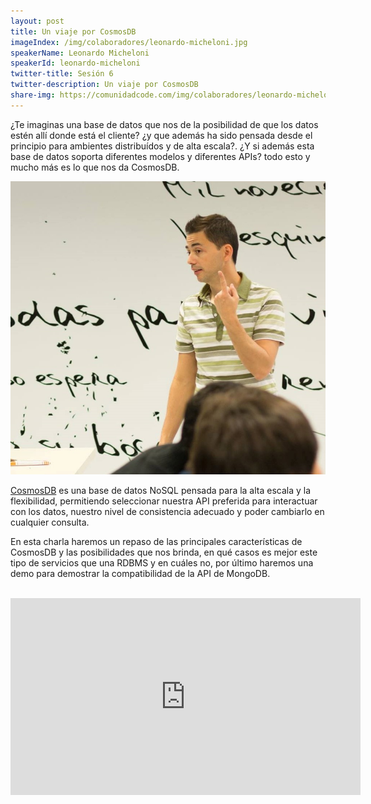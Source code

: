 ```yaml
---
layout: post
title: Un viaje por CosmosDB
imageIndex: /img/colaboradores/leonardo-micheloni.jpg
speakerName: Leonardo Micheloni
speakerId: leonardo-micheloni
twitter-title: Sesión 6
twitter-description: Un viaje por CosmosDB
share-img: https://comunidadcode.com/img/colaboradores/leonardo-micheloni.jpg
---
```


¿Te imaginas una base de datos que nos de la posibilidad de que los datos estén allí donde está el cliente? ¿y que además ha sido pensada desde el principio para ambientes distribuídos y de alta escala?. ¿Y si además esta base de datos soporta diferentes modelos y diferentes APIs? todo esto y mucho más es lo que nos da CosmosDB.

<div class="next-session-image">
<a href="../colaboradores/leonardo-micheloni"><img src="/img/colaboradores/leonardo-micheloni.jpg"></a>
</div>

[CosmosDB](https://azure.microsoft.com/es-es/services/cosmos-db/) es una base de datos NoSQL pensada para la alta escala y la flexibilidad, permitiendo seleccionar nuestra API preferida para interactuar con los datos, nuestro nivel de consistencia adecuado y poder cambiarlo en cualquier consulta.

En esta charla haremos un repaso de las principales características de CosmosDB y las posibilidades que nos brinda, en qué casos es mejor este tipo de servicios que una RDBMS y en cuáles no, por último haremos una demo para demostrar la compatibilidad de la API de MongoDB.

<br/>

<iframe class="youtube" width="560" height="315" src="https://www.youtube.com/embed/dJBx9oXGBcI" frameborder="0" allowfullscreen></iframe>
